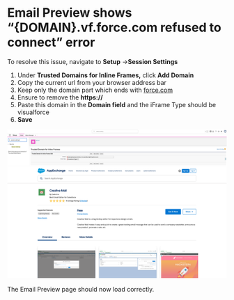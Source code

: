 # Email Preview shows “{DOMAIN}.vf.force.com refused to connect” error

To resolve this issue, navigate to **Setup** ->**Session Settings**

1. Under **Trusted Domains for Inline Frames,** click **Add Domain**
2. Copy the current url from your browser address bar
3. Keep only the domain part which ends with [force.com](https://force.com)
4. Ensure to remove the **https://**
5. Paste this domain in the **Domain field** and the iFrame Type should be visualforce
6. **Save**

![](../images/knowledge/email-preview-vf-error/uwCkW0aBw0Naw96gYZutlAwmXHxLTUpPXw.png)
![](../images/knowledge/user-guide/OxBF4FAP3Wm-MLe05bQ2_hBb6kCmWdZ6dA.png)

The Email Preview page should now load correctly.
